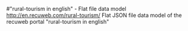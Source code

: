 #"rural-tourism in english" - Flat file data model
http://en.recuweb.com/rural-tourism/
Flat JSON file data model of the recuweb portal "rural-tourism in english"
